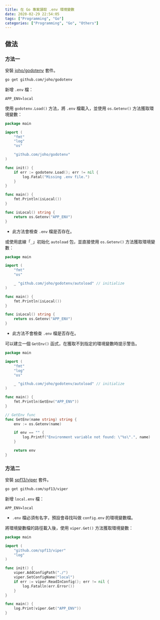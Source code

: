 ```yaml
---
title: 在 Go 專案讀取 .env 環境變數
date: 2020-02-29 22:54:05
tags: ["Programming", "Go"]
categories: ["Programming", "Go", "Others"]
---
```


## 做法

### 方法一

安裝 [joho/godotenv](https://github.com/joho/godotenv) 套件。

```bash
go get github.com/joho/godotenv
```

新增 `.env` 檔：

```env
APP_ENV=local
```

使用 `godotenv.Load()` 方法，將 `.env` 檔載入，並使用 `os.Getenv()` 方法獲取環境變數：

```go
package main

import (
	"fmt"
	"log"
	"os"

	"github.com/joho/godotenv"
)

func init() {
	if err := godotenv.Load(); err != nil {
		log.Fatal("Missing .env file.")
	}
}

func main() {
	fmt.Println(isLocal())
}

func isLocal() string {
	return os.Getenv("APP_ENV")
}
```

- 此方法會檢查 `.env` 檔是否存在。

或使用底線「`_`」初始化 `autoload` 包，並直接使用 `os.Getenv()` 方法獲取環境變數：

```go
package main

import (
	"fmt"
	"os"

	_ "github.com/joho/godotenv/autoload" // initialize
)

func main() {
	fmt.Println(isLocal())
}

func isLocal() string {
	return os.Getenv("APP_ENV")
}
```

- 此方法不會檢查 `.env` 檔是否存在。

可以建立一個 `GetEnv()` 函式，在獲取不到指定的環境變數時提示警告。

```go
package main

import (
	"fmt"
	"log"
	"os"

	_ "github.com/joho/godotenv/autoload" // initialize
)

func main() {
	fmt.Println(GetEnv("APP_ENV"))
}

// GetEnv func
func GetEnv(name string) string {
	env := os.Getenv(name)

	if env == "" {
		log.Printf("Environment variable not found: \"%s\".", name)
	}

	return env
}
```

### 方法二

安裝 [spf13/viper](https://github.com/spf13/viper) 套件。

```bash
go get github.com/spf13/viper
```

新增 `local.env` 檔：

```env
APP_ENV=local
```

- `.env` 檔必須有名字，預設會尋找叫做 `config.env` 的環境變數檔。

將環境變數檔的路徑載入後，使用 `viper.Get()` 方法獲取環境變數：

```go
package main

import (
	"github.com/spf13/viper"
	"log"
)

func init() {
	viper.AddConfigPath("./")
	viper.SetConfigName("local")
	if err := viper.ReadInConfig(); err != nil {
		log.Fatalln(err.Error())
	}
}

func main() {
	log.Print(viper.Get("APP_ENV"))
}
```
